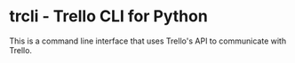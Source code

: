 # trcli - Trello CLI for Python

This is a command line interface that uses Trello's API to communicate with Trello.